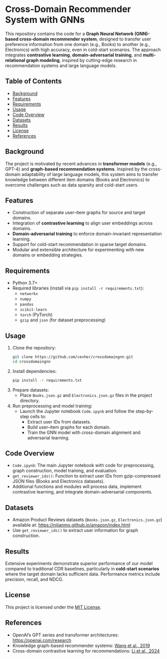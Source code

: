 
# Cross-Domain Recommender System with GNNs

This repository contains the code for a **Graph Neural Network (GNN)-based cross-domain recommender system**, designed to transfer user preference information from one domain (e.g., Books) to another (e.g., Electronics) with high accuracy, even in cold-start scenarios. The approach integrates **contrastive learning**, **domain-adversarial training**, and **multi-relational graph modeling**, inspired by cutting-edge research in recommendation systems and large language models.

## Table of Contents
- [Background](#background)
- [Features](#features)
- [Requirements](#requirements)
- [Usage](#usage)
- [Code Overview](#code-overview)
- [Datasets](#datasets)
- [Results](#results)
- [License](#license)
- [References](#references)

## Background
The project is motivated by recent advances in **transformer models** (e.g., GPT-4) and **graph-based recommendation systems**. Inspired by the cross-domain adaptability of large language models, this system aims to transfer knowledge between different item domains (Books and Electronics) to overcome challenges such as data sparsity and cold-start users.

## Features
- Construction of separate user–item graphs for source and target domains.
- Integration of **contrastive learning** to align user embeddings across domains.
- **Domain-adversarial training** to enforce domain-invariant representation learning.
- Support for cold-start recommendation in sparse target domains.
- Modular and extensible architecture for experimenting with new domains or embedding strategies.

## Requirements
- Python 3.7+
- Required libraries (install via `pip install -r requirements.txt`):
  - `networkx`
  - `numpy`
  - `pandas`
  - `scikit-learn`
  - `torch` (PyTorch)
  - `gzip` and `json` (for dataset preprocessing)
  
## Usage
1. Clone the repository:
   ```bash
   git clone https://github.com/cevher/crossdomaingnn.git
   cd crossdomaingnn
   ```
2. Install dependencies:
   ```bash
   pip install -r requirements.txt
   ```
3. Prepare datasets:
   - Place `Books.json.gz` and `Electronics.json.gz` files in the project directory.
4. Run preprocessing and model training:
   - Launch the Jupyter notebook `Code.ipynb` and follow the step-by-step cells to:
     - Extract user IDs from datasets.
     - Build user–item graphs for each domain.
     - Train the GNN model with cross-domain alignment and adversarial learning.

## Code Overview
- `Code.ipynb`: The main Jupyter notebook with code for preprocessing, graph construction, model training, and evaluation.
- `get_reviewer_ids()`: Function to extract user IDs from gzip-compressed JSON files (Books and Electronics datasets).
- Additional functions and modules will process data, implement contrastive learning, and integrate domain-adversarial components.

## Datasets
- Amazon Product Reviews datasets (`Books.json.gz`, `Electronics.json.gz`) available at: https://nijianmo.github.io/amazon/index.html  
- Use `get_reviewer_ids()` to extract user information for graph construction.

## Results
Extensive experiments demonstrate superior performance of our model compared to traditional CDR baselines, particularly in **cold-start scenarios** where the target domain lacks sufficient data. Performance metrics include precision, recall, and NDCG.

## License
This project is licensed under the [MIT License](LICENSE).

## References
- OpenAI’s GPT series and transformer architectures: https://openai.com/research
- Knowledge graph-based recommender systems: [Wang et al., 2019](https://arxiv.org/abs/1905.08108)
- Cross-domain contrastive learning for recommendations: [Li et al., 2024](https://doi.org/10.1016/j.knosys.2025.113109)

